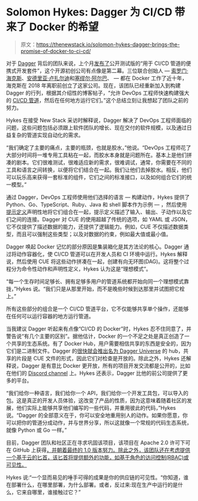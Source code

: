 # Solomon Hykes: Dagger 为 CI/CD 带来了 Docker 的希望

> 原文：<https://thenewstack.io/solomon-hykes-dagger-brings-the-promise-of-docker-to-ci-cd/>

对于 [Dagger](https://dagger.io/) 背后的团队来说，上个月[发布了](https://dagger.io/blog/public-launch-announcement)公开测试版的“用于 CI/CD 管道的便携式开发套件”，这个开源初创公司有点像是第二幕。三位联合创始人 — [索罗门·海克斯](https://www.linkedin.com/in/solomonhykes/)、[安德里亚·卢扎尔迪](https://www.linkedin.com/in/aluzzardi/)和[塞缪尔·阿尔巴](https://www.linkedin.com/in/samalba/)、 — 都在 Docker 工作了近十年，海克斯在 2018 年离职前创立了这家公司。现在，该团队已经重新加入到构建 Dagger 的行列，根据其介绍性的博客帖子，“允许 DevOps 工程师快速构建强大的 [CI/CD 管道](https://thenewstack.io/category/ci-cd/)，然后在任何地方运行它们。”这个总结立刻让我想起了团队之前的努力。

Hykes 在接受 New Stack 采访时解释说，Dagger 解决了 DevOps 工程师面临的问题，这些问题包括必须跟上软件团队的增长、现在交付的软件规模，以及通过日益复杂的管道实现自动化的需求。

“我们确定了主要的痛点，主要的瓶颈，也就是胶水，”他说。“DevOps 工程师花了大部分时间将一堆专用工具粘在一起，而胶水本身就是问题所在。基本上是他们拼凑的剧本。它们很难测试，很难适应新的需求，很难调试，通常，你需要在不同的工具和语言之间转换，以便将它们结合在一起。我们让他们去掉胶水。相反，他们可以玩乐高来获得一套标准的组件，它们之间的标准接口，以及如何组合它们的统一模型。”

通过 Dagger，DevOps 工程师使用他们选择的语言 — 构建动作，Hykes 提供了 Python、Go、TypeScript、Ruby、Java 和 shell 脚本作为示例 — ，然后使用[提示定义](https://cuetorials.com/overview/foundations/#definitions)声明性地将它们组合在一起，提示定义描述了输入、输出、子动作以及它们之间的连接。Dagger 对 CUE 的使用超越了传统的选项，如 YAML 或 JSON，它不仅提供了描述数据的能力，还提供了逻辑能力。例如，CUE 不仅描述数据类型，而且可以强制这些类型；以及对数据的约束，例如最大值或最小值。

Dagger 唤起 Docker 记忆的部分原因是集装箱化是其方法论的核心。Dagger 通过将动作容器化，使 CI/CD 管道可以在开发人员和 CI 环境中运行。Hykes 解释说，然后使用 CUE 将这些动作拼凑在一起，创建有向无环图(DAG)。这将整个过程分为命令性动作和声明性定义，Hykes 认为这是“理想模式”。

“每一个生存时间足够长、拥有足够多用户的管道系统都开始向同一个理想模式靠拢，”Hykes 说。“我们只是从那里开始，而不是晚些时候到达那里并试图把它栓上。”

所有这些部分的组合是一个 CI/CD 管道平台，它不仅能够共享单个操作，还能够在任何可以运行容器的地方运行管道。

当我建议 Dagger 听起来有点像“CI/CD 的 Docker”时，Hykes 忍不住同意了，并警告说“有几个主要的区别”。据他估计，Docker 的一个不足之处是真正创造了一个共享的生态系统。有了 Docker Hub，用户需要相信共享的东西是安全的，因为它们是二进制文件。Dagger 的[很快就会推出名为 Dagger Universe](https://github.com/dagger/dagger/tree/main/pkg/universe.dagger.io) 的 hub，共享的片段是 CUE 文件的形式，因此它们对检查是开放的。除此之外，Hykes 还解释说，Dagger 是有意比 Docker 更开放，所有的项目开发交流都是公开的，比如在他们的 [Discord channel](https://discord.gg/ufnyBtc8uY) 上。Hykes 还表示，Dagger 比他的前公司提供了更多的平台。

“我们给你一种语言，我们给你一个 API，我们给你一个开发工具包，可以导入的包。这是真正的开发人员体验，这改变了产品的性质，因为这意味着随着社区的发展，他们实际上能够共享他们编写的一些代码，并重用彼此的代码，”Hykes 说。“Dagger 的全部意义在于，你可以安全地重用别人的动作。如果你愿意，你可以把你的管道分成动作，并与世界分享，所以这就像一个常规的代码生态系统，就像 Python 或 Go 一样。”

目前，Dagger 团队和社区正在寻求巩固该项目，该项目在 Apache 2.0 许可下可在 GitHub 上获得[，并朝着最终的 1.0 版本努力。除此之外，该团队还在考虑提供一个基于云的匕首，该匕首将提供额外的功能，如基于角色的访问控制(RBAC)或可见性。](https://github.com/dagger/dagger)

Hykes 说:“一个显而易见的唾手可得的成果是你的供应链的可见性。“你知道，谁在部署什么，在哪里部署，为什么部署。或者，反过来:现在生产中运行的是什么，它来自哪里，谁接触过它？”

<svg xmlns:xlink="http://www.w3.org/1999/xlink" viewBox="0 0 68 31" version="1.1"><title>Group</title> <desc>Created with Sketch.</desc></svg>